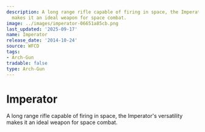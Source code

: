 ```yaml
---
description: A long range rifle capable of firing in space, the Imperator's versatility
  makes it an ideal weapon for space combat.
image: ../images/imperator-06651a85cb.png
last_updated: '2025-09-17'
name: Imperator
release_date: '2014-10-24'
source: WFCD
tags:
- Arch-Gun
tradable: false
type: Arch-Gun
---
```


# Imperator

A long range rifle capable of firing in space, the Imperator's versatility makes it an ideal weapon for space combat.

